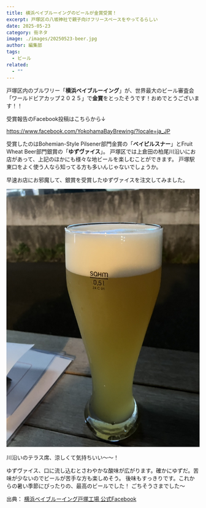 ```yaml
---
title: 横浜ベイブルーイングのビールが金賞受賞！
excerpt: 戸塚区の八坂神社で親子向けフリースペースをやってるらしい
date: 2025-05-23
category: 街ネタ
image: ./images/20250523-beer.jpg
author: 編集部
tags:
  - ビール
related:
  - ""
---
```

戸塚区内のブルワリー「**横浜ベイブルーイング**」が、世界最大のビール審査会「ワールドビアカップ２０２５」で**金賞**をとったそうです！おめでとうございます！！

受賞報告のFacebook投稿はこちらから↓
 
https://www.facebook.com/YokohamaBayBrewing/?locale=ja_JP

受賞したのはBohemian-Style Pilsener部門金賞の「**ベイピルスナー**」とFruit Wheat Beer部門銀賞の「**ゆずヴァイス**」。
戸塚区では上倉田の柏尾川沿いにお店があって、上記のほかにも様々な地ビールを楽しむことができます。
戸塚駅東口をよく使う人なら知ってる方も多いんじゃないでしょうか。

早速お店にお邪魔して、銀賞を受賞したゆずヴァイスを注文してみました。

<Img src="./images/20250523-beer.jpg"
     alt="横浜ベイブルーイングのゆずヴァイス"
     class="mx-auto w-full md:w-2/3 rounded-lg shadow-md mb-8" />

川沿いのテラス席、涼しくて気持ちいい～～！

ゆずヴァイス、口に流し込むとさわやかな酸味が広がります。確かにゆずだ。苦味が少ないのでビールが苦手な方も楽しめそう。
後味もすっきりです。これからの暑い季節にぴったりの、最高のビールでした！
ごちそうさまでした～

出典：
[横浜ベイブルーイング戸塚工場 公式Facebook](https://www.facebook.com/YokohamaBayBrewing/?locale=ja_JP)
